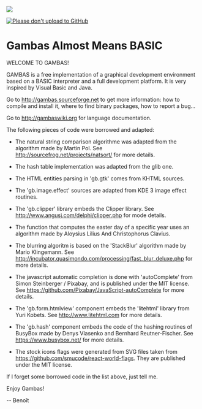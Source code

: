 <!--<a href="http://gambaswiki.org/wiki/screenshot/cygwin-ide.png?v"><img src="http://gambaswiki.org/wiki/screenshot/t-cygwin-ide.png?v"></a>&nbsp;&nbsp;&nbsp;&nbsp;
<a href="http://gambaswiki.org/wiki/screenshot/webform-ide.png?v"><img src="http://gambaswiki.org/wiki/screenshot/t-webform-ide.png?v"></a>&nbsp;&nbsp;&nbsp;&nbsp;-->
<a href="http://gambas.sf.net/2014-07-26.png"><img src="http://gambas.sf.net/t-2014-07-26.png"></a>

[![Please don't upload to GitHub](https://nogithub.codeberg.page/badge.svg)](https://nogithub.codeberg.page)

# Gambas Almost Means BASIC

WELCOME TO GAMBAS!

GAMBAS is a free implementation of a graphical development environment 
based on a BASIC interpreter and a full development platform. It is very 
inspired by Visual Basic and Java.

Go to http://gambas.sourceforge.net to get more information: how to compile 
and install it, where to find binary packages, how to report a bug...

Go to http://gambaswiki.org for language documentation.

The following pieces of code were borrowed and adapted:

- The natural string comparison algorithme was adapted from the algorithm 
  made by Martin Pol. See http://sourcefrog.net/projects/natsort/ for more 
  details.

- The hash table implementation was adapted from the glib one.

- The HTML entities parsing in 'gb.gtk' comes from KHTML sources.

- The 'gb.image.effect' sources are adapted from KDE 3 image effect routines.

- The 'gb.clipper' library embeds the Clipper library. See
  http://www.angusj.com/delphi/clipper.php for mode details.

- The function that computes the easter day of a specific year uses an
  algorithm made by Aloysius Lilius And Christophorus Clavius.

- The blurring algoritm is based on the 'StackBlur' algorithm made by Mario 
  Klingemann. See http://incubator.quasimondo.com/processing/fast_blur_deluxe.php 
  for more details.
  
- The javascript automatic completion is done with 'autoComplete' from Simon 
  Steinberger / Pixabay, and is published under the MIT license.
  See https://github.com/Pixabay/JavaScript-autoComplete for more details.

- The 'gb.form.htmlview' component embeds the 'litehtml' library from Yuri 
  Kobets. See http://www.litehtml.com for more details.

- The 'gb.hash' component embeds the code of the hashing routines of BusyBox made
  by Denys Vlasenko and Bernhard Reutner-Fischer. See https://www.busybox.net/
  for more details.

- The stock icons flags were generated from SVG files taken from
  https://github.com/smucode/react-world-flags. They are published under the MIT
  license.
  
If I forget some borrowed code in the list above, just tell me.

Enjoy Gambas!

--
Benoît
